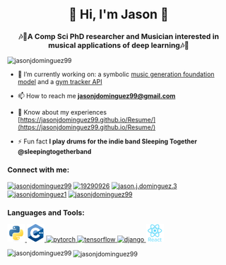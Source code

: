 <h1 align="center">👋 Hi, I'm Jason 👋</h1>
<h3 align="center">🎶🤖A Comp Sci PhD researcher and Musician interested in musical applications of deep learning🎶🤖</h3>

<p align="left"> <img src="https://komarev.com/ghpvc/?username=jasonjdominguez99&label=Profile%20views&color=0e75b6&style=flat" alt="jasonjdominguez99" /> </p>

- 🔭 I’m currently working on: a symbolic [music generation foundation model](https://github.com/jasonjdominguez99/music-generation-foundation-model)
and a [gym tracker API](https://github.com/jasonjdominguez99/gym-tracker)

<!-- - 🌱 I’m currently learning **Android app development** -->

- 📫 How to reach me **jasonjdominguez99@gmail.com**

- 📄 Know about my experiences [https://jasonjdominguez99.github.io/Resume/](https://jasonjdominguez99.github.io/Resume/)

- ⚡ Fun fact **I play drums for the indie band Sleeping Together @sleepingtogetherband**

<h3 align="left">Connect with me:</h3>
<p align="left">
<a href="https://linkedin.com/in/jasonjdominguez99" target="blank"><img align="center" src="https://raw.githubusercontent.com/rahuldkjain/github-profile-readme-generator/master/src/images/icons/Social/linked-in-alt.svg" alt="jasonjdominguez99" height="30" width="40" /></a>
<a href="https://stackoverflow.com/users/19290926" target="blank"><img align="center" src="https://raw.githubusercontent.com/rahuldkjain/github-profile-readme-generator/master/src/images/icons/Social/stack-overflow.svg" alt="19290926" height="30" width="40" /></a>
<!--- <a href="https://kaggle.com/jasondominguez" target="blank"><img align="center" src="https://raw.githubusercontent.com/rahuldkjain/github-profile-readme-generator/master/src/images/icons/Social/kaggle.svg" alt="jasondominguez" height="30" width="40" /></a> -->
<a href="https://instagram.com/jason.j.dominguez.3" target="blank"><img align="center" src="https://raw.githubusercontent.com/rahuldkjain/github-profile-readme-generator/master/src/images/icons/Social/instagram.svg" alt="jason.j.dominguez.3" height="30" width="40" /></a>
<a href="https://www.hackerrank.com/jasonjdominguez1" target="blank"><img align="center" src="https://raw.githubusercontent.com/rahuldkjain/github-profile-readme-generator/master/src/images/icons/Social/hackerrank.svg" alt="jasonjdominguez1" height="30" width="40" /></a>
<a href="https://www.leetcode.com/jasonjdominguez99" target="blank"><img align="center" src="https://raw.githubusercontent.com/rahuldkjain/github-profile-readme-generator/master/src/images/icons/Social/leet-code.svg" alt="jasonjdominguez99" height="30" width="40" /></a>
</p>

<h3 align="left">Languages and Tools:</h3>
<p align="left"> 
  <!--- <a href="https://developer.android.com" target="_blank" rel="noreferrer"> <img src="https://raw.githubusercontent.com/devicons/devicon/master/icons/android/android-original-wordmark.svg" alt="android" width="40" height="40"/> </a> -->
  <a href="https://www.python.org" target="_blank" rel="noreferrer"> <img src="https://raw.githubusercontent.com/devicons/devicon/master/icons/python/python-original.svg" alt="python" width="40" height="40"/> </a>
  <a href="https://www.w3schools.com/cpp/" target="_blank" rel="noreferrer"> <img src="https://raw.githubusercontent.com/devicons/devicon/master/icons/cplusplus/cplusplus-original.svg" alt="cplusplus" width="40" height="40"/> </a>
  <a href="https://pytorch.org/" target="_blank" rel="noreferrer"> <img src="https://www.vectorlogo.zone/logos/pytorch/pytorch-icon.svg" alt="pytorch" width="40" height="40"/> </a>
  <a href="https://www.tensorflow.org" target="_blank" rel="noreferrer"> <img src="https://www.vectorlogo.zone/logos/tensorflow/tensorflow-icon.svg" alt="tensorflow" width="40" height="40"/> </a> 
  <a href="https://www.djangoproject.com/" target="_blank" rel="noreferrer"> <img src="https://cdn.worldvectorlogo.com/logos/django.svg" alt="django" width="40" height="40"/> </a>
  <a href="https://reactjs.org/" target="_blank" rel="noreferrer"> <img src="https://raw.githubusercontent.com/devicons/devicon/master/icons/react/react-original-wordmark.svg" alt="react" width="40" height="40"/> </a>
</p>

<p><img align="left" src="https://github-readme-stats.vercel.app/api/top-langs?username=jasonjdominguez99&show_icons=true&locale=en&layout=compact" alt="jasonjdominguez99" /></p>

<p>&nbsp;<img align="center" src="https://github-readme-stats.vercel.app/api?username=jasonjdominguez99&show_icons=true&locale=en" alt="jasonjdominguez99" /></p>

